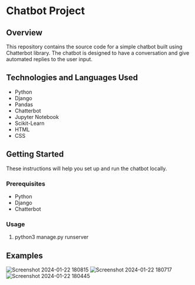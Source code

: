 # Chatbot Project

## Overview

This repository contains the source code for a simple chatbot built using Chatterbot library. The chatbot is designed to have a conversation and give automated replies to the user input.

## Technologies and Languages Used

* Python
* Django
* Pandas
* Chatterbot
* Jupyter Notebook
* Scikit-Learn
* HTML
* CSS    

## Getting Started

These instructions will help you set up and run the chatbot locally.

### Prerequisites

- Python
- Django
- Chatterbot

### Usage

1. python3 manage.py runserver

## Examples

![Screenshot 2024-01-22 180815](https://github.com/bhavanap12/Chatbot/assets/23119773/206f1f9d-fdb2-4ed4-8c5c-8ee52938d73a)
![Screenshot 2024-01-22 180717](https://github.com/bhavanap12/Chatbot/assets/23119773/d28b5d59-0d24-4932-b6bb-3fdc10aa3747)
![Screenshot 2024-01-22 180445](https://github.com/bhavanap12/Chatbot/assets/23119773/8ff13d43-9333-49d3-852a-7828ba93c474)
